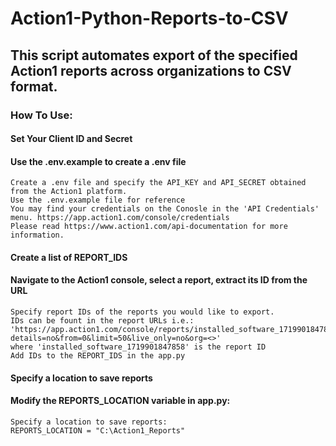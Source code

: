 # Action1-Python-Reports-to-CSV
## This script automates export of the specified Action1 reports across organizations to CSV format.

### How To Use:

#### Set Your Client ID and Secret

#### Use the .env.example to create a .env file 
~~~
Create a .env file and specify the API_KEY and API_SECRET obtained from the Action1 platform.
Use the .env.example file for reference
You may find your credentials on the Conosle in the 'API Credentials' menu. https://app.action1.com/console/credentials
Please read https://www.action1.com/api-documentation for more information.
~~~

#### Create a list of REPORT_IDS

#### Navigate to the Action1 console, select a report, extract its ID from the URL
~~~ 
Specify report IDs of the reports you would like to export.
IDs can be fount in the report URLs i.e.: 'https://app.action1.com/console/reports/installed_software_1719901847858/summary?details=no&from=0&limit=50&live_only=no&org=<>'
where 'installed_software_1719901847858' is the report ID
Add IDs to the REPORT_IDS in the app.py
~~~

#### Specify a location to save reports
#### Modify the REPORTS_LOCATION variable in app.py:
~~~
Specify a location to save reports:
REPORTS_LOCATION = "C:\Action1_Reports"
~~~

